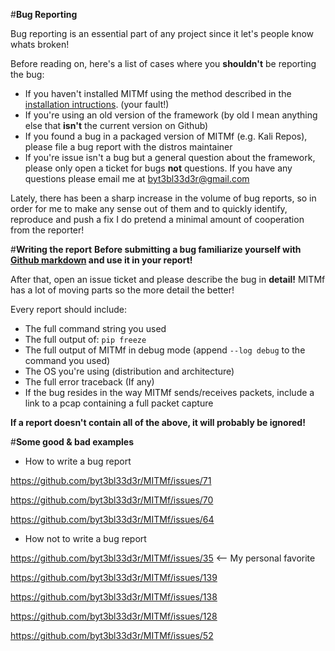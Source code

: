 #**Bug Reporting**

Bug reporting is an essential part of any project since it let's people know whats broken!

Before reading on, here's a list of cases where you **shouldn't** be reporting the bug:
- If you haven't installed MITMf using the method described in the [installation intructions](https://github.com/byt3bl33d3r/MITMf/wiki/Installation). (your fault!)
- If you're using an old version of the framework (by old I mean anything else that **isn't** the current version on Github)
- If you found a bug in a packaged version of MITMf (e.g. Kali Repos), please file a bug report with the distros maintainer
- If you're issue isn't a bug but a general question about the framework, please only open a ticket for bugs **not** questions. If you have any questions please email me at byt3bl33d3r@gmail.com

Lately, there has been a sharp increase in the volume of bug reports, so in order for me to make any sense out of them and to quickly identify, reproduce and push a fix I do pretend a minimal amount of cooperation from the reporter!

#**Writing the report**
**Before submitting a bug familiarize yourself with [Github markdown](https://help.github.com/articles/github-flavored-markdown/) and use it in your report!**

After that, open an issue ticket and please describe the bug in **detail!** MITMf has a lot of moving parts so the more detail the better!

Every report should include:
- The full command string you used
- The full output of: ```pip freeze```
- The full output of MITMf in debug mode (append ```--log debug``` to the command you used)
- The OS you're using (distribution and architecture)
- The full error traceback (If any)
- If the bug resides in the way MITMf sends/receives packets, include a link to a pcap containing a full packet capture

**If a report doesn't contain all of the above, it will probably be ignored!**

#**Some good & bad examples**

- How to write a bug report

https://github.com/byt3bl33d3r/MITMf/issues/71

https://github.com/byt3bl33d3r/MITMf/issues/70

https://github.com/byt3bl33d3r/MITMf/issues/64

- How not to write a bug report

https://github.com/byt3bl33d3r/MITMf/issues/35 <-- My personal favorite

https://github.com/byt3bl33d3r/MITMf/issues/139

https://github.com/byt3bl33d3r/MITMf/issues/138

https://github.com/byt3bl33d3r/MITMf/issues/128

https://github.com/byt3bl33d3r/MITMf/issues/52